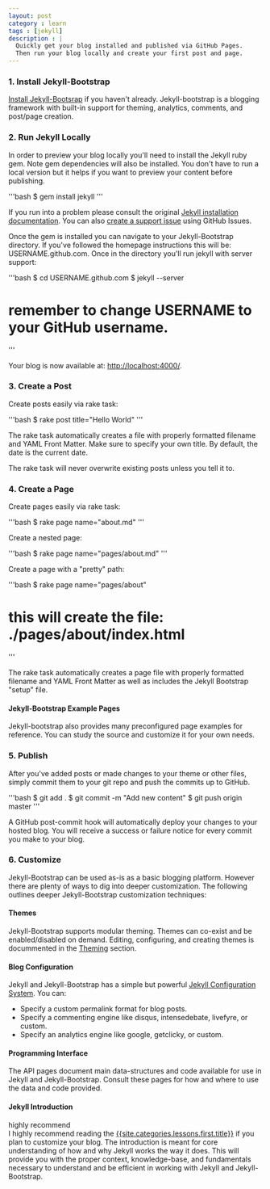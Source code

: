 ```yaml
---
layout: post
category : learn
tags : [jekyll]
description : |
  Quickly get your blog installed and published via GitHub Pages.
  Then run your blog locally and create your first post and page.
---
```



### 1. Install Jekyll-Bootstrap

[Install Jekyll-Bootsrap](http://jekyllbootstrap.com/index.html#start-now) if you haven't already.
Jekyll-bootstrap is a blogging framework with built-in support for theming, analytics, comments, and post/page creation.

### 2. Run Jekyll Locally

In order to preview your blog locally you'll need to install the Jekyll ruby gem. Note gem dependencies will also be installed.
You don't have to run a local version but it helps if you want to preview your content before publishing.
<!--break-->
'''bash
$ gem install jekyll
'''

If you run into a problem please consult the original [Jekyll installation documentation](https://github.com/mojombo/jekyll/wiki/Install).
You can also [create a support issue](https://github.com/plusjade/jekyll-bootstrap/issues) using GitHub Issues.

Once the gem is installed you can navigate to your Jekyll-Bootstrap directory.
If you've followed the homepage instructions this will be: USERNAME.github.com.
Once in the directory you'll run jekyll with server support:

'''bash
$ cd USERNAME.github.com 
$ jekyll --server
# remember to change USERNAME to your GitHub username.
'''



Your blog is now available at: [http://localhost:4000/](http://localhost:4000/).


### 3. Create a Post

Create posts easily via rake task:

'''bash
$ rake post title="Hello World"
'''

The rake task automatically creates a file with properly formatted filename and YAML Front Matter.
Make sure to specify your own title. By default, the date is the current date.

The rake task will never overwrite existing posts unless you tell it to.

### 4. Create a Page

Create pages easily via rake task:

'''bash
$ rake page name="about.md"
'''
    

Create a nested page:

'''bash
$ rake page name="pages/about.md"
'''    
    

Create a page with a "pretty" path:

'''bash
$ rake page name="pages/about"
# this will create the file: ./pages/about/index.html
'''  
    
    
    
  
The rake task automatically creates a page file with properly formatted filename and YAML Front Matter 
as well as includes the Jekyll Bootstrap "setup" file.

#### Jekyll-Bootstrap Example Pages

Jekyll-bootstrap also provides many preconfigured page examples for reference. 
You can study the source and customize it for your own needs.


### 5. Publish

After you've added posts or made changes to your theme or other files, simply commit them to your git repo and push the commits up to GitHub.

'''bash
$ git add .
$ git commit -m "Add new content"
$ git push origin master
'''   

A GitHub post-commit hook will automatically deploy your changes to your hosted blog. You will receive a success or failure notice for every commit you make to your blog.

### 6. Customize

Jekyll-Bootstrap can be used as-is as a basic blogging platform.  However there are plenty of ways to dig into deeper customization. 
The following outlines deeper Jekyll-Bootstrap customization techniques:

#### Themes 

Jekyll-Bootstrap supports modular theming. Themes can co-exist and be enabled/disabled on demand.
Editing, configuring, and creating themes is docummented in the [Theming](http://jekyllbootstrap.com/usage/jekyll-theming.html) section.

#### Blog Configuration

Jekyll and Jekyll-Bootstrap has a simple but powerful [Jekyll Configuration System](http://jekyllbootstrap.com/usage/blog-configuration.html). You can:

- Specify a custom permalink format for blog posts.
- Specify a commenting engine like disqus, intensedebate, livefyre, or custom.
- Specify an analytics engine like google, getclicky, or custom.


#### Programming Interface

The API pages document main data-structures and code available for use in Jekyll and Jekyll-Bootstrap.
Consult these pages for how and where to use the data and code provided.

#### Jekyll Introduction

<span class="label notice">highly recommend</span>   
I highly recommend reading the [{{site.categories.lessons.first.title}}]({{site.categories.lessons.first.url}}) 
if you plan to customize your blog. The introduction is meant for core understanding of how and why Jekyll works the way it does.
This will provide you with the proper context, knowledge-base, and fundamentals necessary to understand
and be efficient in working with Jekyll and Jekyll-Bootstrap.

